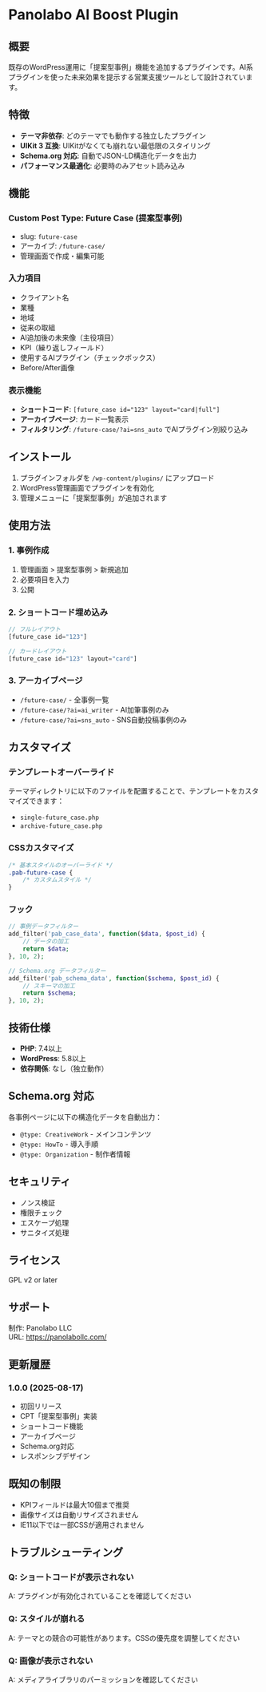 # Panolabo AI Boost Plugin

## 概要

既存のWordPress運用に「提案型事例」機能を追加するプラグインです。AI系プラグインを使った未来効果を提示する営業支援ツールとして設計されています。

## 特徴

- **テーマ非依存**: どのテーマでも動作する独立したプラグイン
- **UIKit 3 互換**: UIKitがなくても崩れない最低限のスタイリング
- **Schema.org 対応**: 自動でJSON-LD構造化データを出力
- **パフォーマンス最適化**: 必要時のみアセット読み込み

## 機能

### Custom Post Type: Future Case (提案型事例)
- slug: `future-case`
- アーカイブ: `/future-case/`
- 管理画面で作成・編集可能

### 入力項目
- クライアント名
- 業種  
- 地域
- 従来の取組
- AI追加後の未来像（主役項目）
- KPI（繰り返しフィールド）
- 使用するAIプラグイン（チェックボックス）
- Before/After画像

### 表示機能
- **ショートコード**: `[future_case id="123" layout="card|full"]`
- **アーカイブページ**: カード一覧表示
- **フィルタリング**: `/future-case/?ai=sns_auto` でAIプラグイン別絞り込み

## インストール

1. プラグインフォルダを `/wp-content/plugins/` にアップロード
2. WordPress管理画面でプラグインを有効化
3. 管理メニューに「提案型事例」が追加されます

## 使用方法

### 1. 事例作成
1. 管理画面 > 提案型事例 > 新規追加
2. 必要項目を入力
3. 公開

### 2. ショートコード埋め込み
```php
// フルレイアウト
[future_case id="123"]

// カードレイアウト  
[future_case id="123" layout="card"]
```

### 3. アーカイブページ
- `/future-case/` - 全事例一覧
- `/future-case/?ai=ai_writer` - AI加筆事例のみ
- `/future-case/?ai=sns_auto` - SNS自動投稿事例のみ

## カスタマイズ

### テンプレートオーバーライド
テーマディレクトリに以下のファイルを配置することで、テンプレートをカスタマイズできます：

- `single-future_case.php`
- `archive-future_case.php`

### CSSカスタマイズ
```css
/* 基本スタイルのオーバーライド */
.pab-future-case {
    /* カスタムスタイル */
}
```

### フック
```php
// 事例データフィルター
add_filter('pab_case_data', function($data, $post_id) {
    // データの加工
    return $data;
}, 10, 2);

// Schema.org データフィルター
add_filter('pab_schema_data', function($schema, $post_id) {
    // スキーマの加工
    return $schema;
}, 10, 2);
```

## 技術仕様

- **PHP**: 7.4以上
- **WordPress**: 5.8以上
- **依存関係**: なし（独立動作）

## Schema.org 対応

各事例ページに以下の構造化データを自動出力：

- `@type: CreativeWork` - メインコンテンツ
- `@type: HowTo` - 導入手順
- `@type: Organization` - 制作者情報

## セキュリティ

- ノンス検証
- 権限チェック
- エスケープ処理
- サニタイズ処理

## ライセンス

GPL v2 or later

## サポート

制作: Panolabo LLC  
URL: https://panolabollc.com/

## 更新履歴

### 1.0.0 (2025-08-17)
- 初回リリース
- CPT「提案型事例」実装
- ショートコード機能
- アーカイブページ
- Schema.org対応
- レスポンシブデザイン

## 既知の制限

- KPIフィールドは最大10個まで推奨
- 画像サイズは自動リサイズされません
- IE11以下では一部CSSが適用されません

## トラブルシューティング

### Q: ショートコードが表示されない
A: プラグインが有効化されていることを確認してください

### Q: スタイルが崩れる
A: テーマとの競合の可能性があります。CSSの優先度を調整してください

### Q: 画像が表示されない
A: メディアライブラリのパーミッションを確認してください